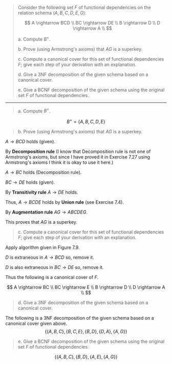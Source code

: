 > Consider the following set $F$ of functional dependencies on the relation 
> schema $(A, B, C, D, E, G)$: 
> 
> $$
> A \rightarrow BCD \\
> BC \rightarrow DE \\
> B \rightarrow D \\
> D \rightarrow A \\
> $$
> 
> a. Compute $B^+$.
> 
> b. Prove (using Armstrong's axioms) that $AG$ is a superkey. 
> 
> c. Compute a canonical cover for this set of functional dependencies $F$; give
> each step of your derivation with an explanation. 
> 
> d. Give a 3NF decomposition of the given schema based on a canonical cover. 
> 
> e. Give a BCNF decomposition of the given schema using the original set $F$ 
> of functional dependencies. 

--------------------------------

> a. Compute $B^+$.

$$ B^+ = \{A, B, C, D, E\} $$

> b. Prove (using Armstrong's axioms) that $AG$ is a superkey. 

$A \rightarrow BCD$ holds (given). 

By **Decomposition rule** (I know that Decomposition rule is not one of 
Armstrong's axioms, but since I have proved it in Exercise 7.27 using Armstrong's
axioms I think it is okay to use it here.)

$A \rightarrow BC$ holds (Decomposition rule). 

$BC \rightarrow DE$ holds (given). 

By **Transitivity rule** $A \rightarrow DE$ holds. 

Thus, $A \rightarrow BCDE$ holds by **Union rule** (see Exercise 7.4).

By **Augmentation rule** $AG \rightarrow ABCDEG$.

This proves that $AG$ is a superkey. 

> c. Compute a canonical cover for this set of functional dependencies $F$; give
> each step of your derivation with an explanation.

Apply algorithm given in Figure 7.9. 

$D$ is extraneous in $A \rightarrow BCD$ so, remove it.

$D$ is also extraneous in $BC \rightarrow DE$ so, remove it.

Thus the following is a canonical cover of $F$.

$$
A \rightarrow BC \\
BC \rightarrow E \\
B \rightarrow D \\
D \rightarrow A \\
$$

> d. Give a 3NF decomposition of the given schema based on a canonical cover. 

The following is a 3NF decomposition of the given schema based on a canonical cover 
given above.
$$
\{ \{A,B,C\}, \{B,C,E\}, \{B,D\}, \{D,A\}, \{A,G\}\}
$$

> e. Give a BCNF decomposition of the given schema using the original set $F$ 
> of functional dependencies. 

$$
\{ \{A,B,C\}, \{B,D\}, \{A, E\}, \{A,G\}\}
$$